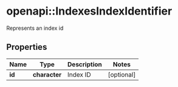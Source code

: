 # openapi::IndexesIndexIdentifier

Represents an index id

## Properties
Name | Type | Description | Notes
------------ | ------------- | ------------- | -------------
**id** | **character** | Index ID | [optional] 


